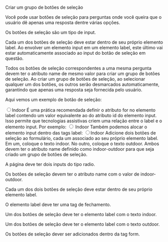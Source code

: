 Criar um grupo de botões de seleção

Você pode usar botões de seleção para perguntas onde você queira que o usuário dê apenas uma resposta dentre várias opções.

Os botões de seleção são um tipo de input.

Cada um dos botões de seleção deve estar dentro de seu próprio elemento label. Ao envolver um elemento input em um elemento label, este último vai estar automaticamente associado ao input do botão de seleção em questão.

Todos os botões de seleção correspondentes a uma mesma pergunta devem ter o atributo name de mesmo valor para criar um grupo de botões de seleção. Ao criar um grupo de botões de seleção, ao selecionar qualquer um dos botões, os outros serão desmarcados automaticamente, garantindo que apenas uma resposta seja fornecida pelo usuário.

Aqui vemos um exemplo de botão de seleção:

<label> 
  <input type="radio" name="indoor-outdoor">Indoor 
</label>
É uma prática recomendada definir o atributo for no elemento label contendo um valor equivalente ao do atributo id do elemento input. Isso permite que tecnologias assistivas criem uma relação entre o label e o elemento input. Por exemplo:

<input id="indoor" type="radio" name="indoor-outdoor">
<label for="indoor">Indoor</label>
Também podemos alocar o elemento input dentro das tags label:

<label for="indoor"> 
  <input id="indoor" type="radio" name="indoor-outdoor">Indoor 
</label>
Adicione dois botões de seleção ao formulário, cada um associado ao seu próprio elemento label. Em um, coloque o texto indoor. No outro, coloque o texto outdoor. Ambos devem ter o atributo name definido como indoor-outdoor para que seja criado um grupo de botões de seleção.

A página deve ter dois inputs do tipo radio.

Os botões de seleção devem ter o atributo name com o valor de indoor-outdoor.

Cada um dos dois botões de seleção deve estar dentro de seu próprio elemento label.

O elemento label deve ter uma tag de fechamento.

Um dos botões de seleção deve ter o elemento label com o texto indoor.

Um dos botões de seleção deve ter o elemento label com o texto outdoor.

Os botões de seleção dever ser adicionados dentro da tag form.